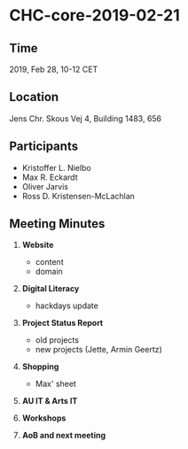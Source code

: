# CHC-core-2019-02-21 #

## Time ##
2019, Feb 28, 10-12 CET

## Location ##
Jens Chr. Skous Vej 4, Building 1483, 656

## Participants ##
- Kristoffer L. Nielbo
- Max R. Eckardt
- Oliver Jarvis 
- Ross D. Kristensen-McLachlan

## Meeting Minutes ##

1. **Website**
	- content
	- domain

2. **Digital Literacy**
	- hackdays update

3. **Project Status Report**
	- old projects
	- new projects (Jette, Armin Geertz)

4. **Shopping**
	- Max' sheet

5. **AU IT & Arts IT**

6. **Workshops**

7. **AoB and next meeting**
